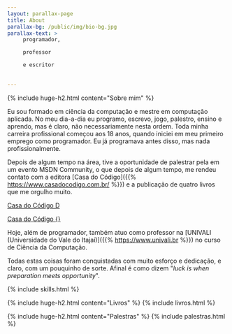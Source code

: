 ```yaml
---
layout: parallax-page
title: About
parallax-bg: /public/img/bio-bg.jpg
parallax-text: >
     programador,

     professor

     e escritor
     
     
---
```


{% include huge-h2.html content="Sobre mim" %} 

Eu sou formado em ciência da computação e mestre em computação aplicada. No meu dia-a-dia eu programo, escrevo, jogo, palestro, ensino e aprendo, mas é claro, não necessariamente nesta ordem.
Toda minha carreira profissional começou aos 18 anos, quando iniciei em meu primeiro emprego como programador. Eu já programava antes disso, mas nada profissionalmente.

Depois de algum tempo na área, tive a oportunidade de palestrar pela em um evento MSDN Community, o que depois de algum tempo, me rendeu contato com a editora [Casa do Código]({{% https://www.casadocodigo.com.br/ %}}) e a publicação de quatro livros que me orgulho muito.

[Casa do Código D](https://www.casadocodigo.com.br/) 

[Casa do Código {}]({{https://www.casadocodigo.com.br/}}) 

Hoje, além de programador, também atuo como professor na [UNIVALI (Universidade do Vale do Itajaí)]({{% https://www.univali.br %}}) no curso de Ciência da Computação.

Todas estas coisas foram conquistadas com muito esforço e dedicação, e claro, com um pouquinho de sorte. Afinal é como dizem "*luck is when preparation meets opportunity*".

{% include skills.html %}

{% include huge-h2.html content="Livros" %} 
{% include livros.html %}

{% include huge-h2.html content="Palestras" %} 
{% include palestras.html %}